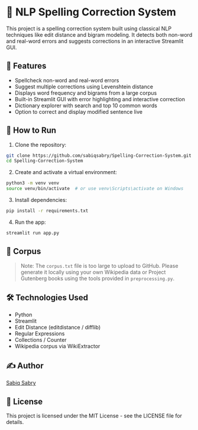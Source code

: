 # 📝 NLP Spelling Correction System

This project is a spelling correction system built using classical NLP techniques like edit distance and bigram modeling. It detects both non-word and real-word errors and suggests corrections in an interactive Streamlit GUI.

## 📌 Features
- Spellcheck non-word and real-word errors
- Suggest multiple corrections using Levenshtein distance
- Displays word frequency and bigrams from a large corpus
- Built-in Streamlit GUI with error highlighting and interactive correction
- Dictionary explorer with search and top 10 common words
- Option to correct and display modified sentence live

## 🚀 How to Run

1. Clone the repository:
```bash
git clone https://github.com/sabiqsabry/Spelling-Correction-System.git
cd Spelling-Correction-System
```

2. Create and activate a virtual environment:

```bash
python3 -m venv venv
source venv/bin/activate  # or use venv\Scripts\activate on Windows
```

3. Install dependencies:

```bash
pip install -r requirements.txt
```

4. Run the app:

```bash
streamlit run app.py
```

## 📂 Corpus

> Note: The `corpus.txt` file is too large to upload to GitHub.
> Please generate it locally using your own Wikipedia data or Project Gutenberg books using the tools provided in `preprocessing.py`.

## 🛠️ Technologies Used

* Python
* Streamlit
* Edit Distance (editdistance / difflib)
* Regular Expressions
* Collections / Counter
* Wikipedia corpus via WikiExtractor

## ✍️ Author

[Sabiq Sabry](https://github.com/sabiqsabry)

## 📝 License

This project is licensed under the MIT License - see the LICENSE file for details. 